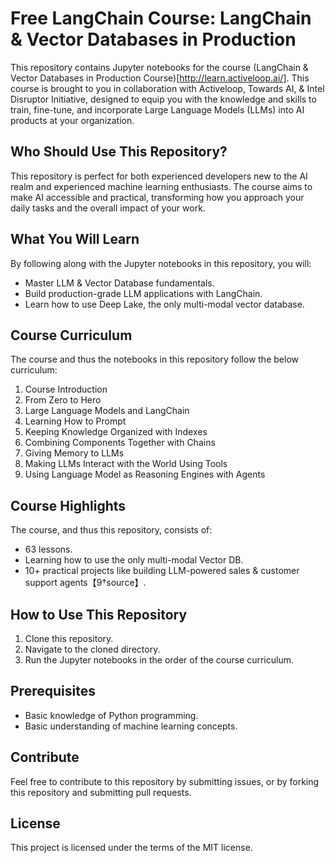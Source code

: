 # Free LangChain Course: LangChain & Vector Databases in Production

This repository contains Jupyter notebooks for the course (LangChain & Vector Databases in Production Course)[http://learn.activeloop.ai/]. This course is brought to you in collaboration with Activeloop, Towards AI, & Intel Disruptor Initiative, designed to equip you with the knowledge and skills to train, fine-tune, and incorporate Large Language Models (LLMs) into AI products at your organization.

## Who Should Use This Repository?

This repository is perfect for both experienced developers new to the AI realm and experienced machine learning enthusiasts. The course aims to make AI accessible and practical, transforming how you approach your daily tasks and the overall impact of your work.

## What You Will Learn

By following along with the Jupyter notebooks in this repository, you will:

- Master LLM & Vector Database fundamentals.
- Build production-grade LLM applications with LangChain.
- Learn how to use Deep Lake, the only multi-modal vector database.

## Course Curriculum

The course and thus the notebooks in this repository follow the below curriculum:

1. Course Introduction
2. From Zero to Hero
3. Large Language Models and LangChain
4. Learning How to Prompt
5. Keeping Knowledge Organized with Indexes
6. Combining Components Together with Chains
7. Giving Memory to LLMs
8. Making LLMs Interact with the World Using Tools
9. Using Language Model as Reasoning Engines with Agents

## Course Highlights

The course, and thus this repository, consists of:

- 63 lessons.
- Learning how to use the only multi-modal Vector DB.
- 10+ practical projects like building LLM-powered sales & customer support agents【9†source】.

## How to Use This Repository

1. Clone this repository.
2. Navigate to the cloned directory.
3. Run the Jupyter notebooks in the order of the course curriculum.

## Prerequisites

- Basic knowledge of Python programming.
- Basic understanding of machine learning concepts.

## Contribute

Feel free to contribute to this repository by submitting issues, or by forking this repository and submitting pull requests. 

## License

This project is licensed under the terms of the MIT license.
